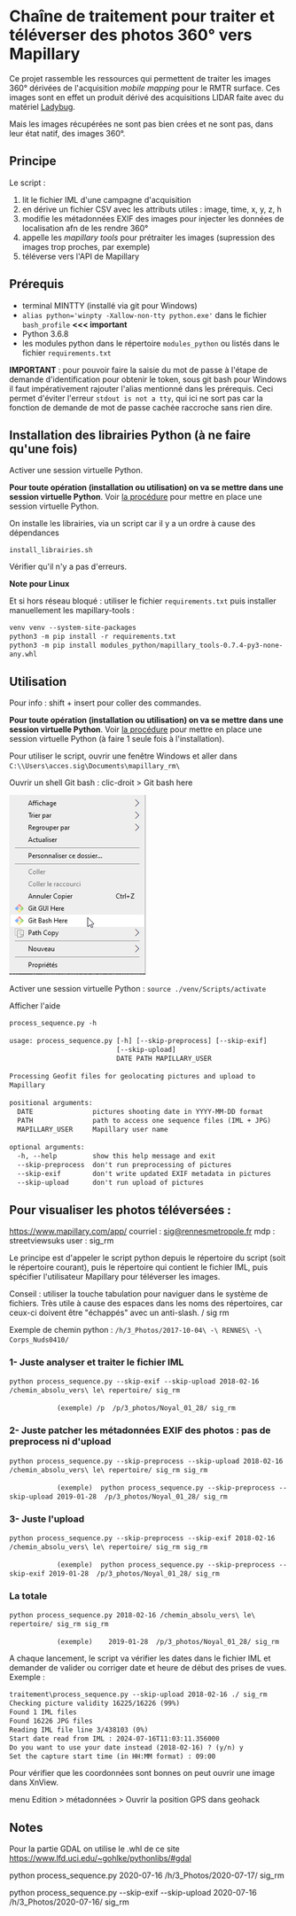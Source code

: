 # Chaîne de traitement pour traiter et téléverser des photos 360° vers Mapillary

Ce projet rassemble les ressources qui permettent de traiter les images 360° dérivées de l'acquisition *mobile mapping* pour le RMTR surface. Ces images sont en effet un produit dérivé des acquisitions LIDAR faite avec du matériel [Ladybug](https://www.flir.fr/products/ladybug5plus/).

Mais les images récupérées ne sont pas bien crées et ne sont pas, dans leur état natif, des images 360°.


## Principe

Le script :
1. lit le fichier IML d'une campagne d'acquisition
2. en dérive un fichier CSV avec les attributs utiles : image, time, x, y, z, h
3. modifie les métadonnées EXIF des images pour injecter les données de localisation afn de les rendre 360°
4. appelle les *mapillary tools* pour prétraiter les images (supression des images trop proches, par exemple)
5. téléverse vers l'API de Mapillary


## Prérequis

- terminal MINTTY (installé via git pour Windows)
- `alias python='winpty -Xallow-non-tty python.exe'` dans le fichier `bash_profile` **<<< important**
- Python 3.6.8
- les modules python dans le répertoire `modules_python` ou listés dans le fichier `requirements.txt`


**IMPORTANT** : pour pouvoir faire la saisie du mot de passe à l'étape de demande d'identification pour obtenir le token, sous git bash pour Windows il faut impérativement rajouter l'alias mentionné dans les prérequis. Ceci permet d'éviter l'erreur `stdout is not a tty`, qui ici ne sort pas car la fonction de demande de mot de passe cachée raccroche sans rien dire.




## Installation des librairies Python (à ne faire qu'une fois)

Activer une session virtuelle Python.

**Pour toute opération (installation ou utilisation) on va se mettre dans une session virtuelle Python**. Voir [la procédure](python_venv.md) pour mettre en place une session virtuelle Python.


On installe les librairies, via un script car il y a un ordre à cause des dépendances

	install_librairies.sh

Vérifier qu'il n'y a pas d'erreurs.

**Note pour Linux**

Et si hors réseau bloqué : utiliser le fichier `requirements.txt` puis installer manuellement les mapillary-tools :

```
venv venv --system-site-packages
python3 -m pip install -r requirements.txt
python3 -m pip install modules_python/mapillary_tools-0.7.4-py3-none-any.whl
```


## Utilisation

Pour info : shift + insert pour coller des commandes.

**Pour toute opération (installation ou utilisation) on va se mettre dans une session virtuelle Python**. Voir [la procédure](python_venv.md) pour mettre en place une session virtuelle Python (à faire 1 seule fois à l'installation).


Pour utiliser le script, ouvrir une fenêtre Windows et aller dans `C:\\Users\acces.sig\Documents\mapillary_rm\`

Ouvrir un shell Git bash : clic-droit > Git bash here

![](images/git_bash.png)


Activer une session virtuelle Python : `source ./venv/Scripts/activate`


Afficher l'aide

	process_sequence.py -h
	
	usage: process_sequence.py [-h] [--skip-preprocess] [--skip-exif]
							   [--skip-upload]
							   DATE PATH MAPILLARY_USER

	Processing Geofit files for geolocating pictures and upload to Mapillary

	positional arguments:
	  DATE               pictures shooting date in YYYY-MM-DD format
	  PATH               path to access one sequence files (IML + JPG)
	  MAPILLARY_USER     Mapillary user name

	optional arguments:
	  -h, --help         show this help message and exit
	  --skip-preprocess  don't run preprocessing of pictures
	  --skip-exif        don't write updated EXIF metadata in pictures
	  --skip-upload      don't run upload of pictures


## Pour visualiser les photos téléversées :
https://www.mapillary.com/app/
courriel : sig@rennesmetropole.fr
mdp : streetviewsuks
user : sig_rm	  
	  

Le principe est d'appeler le script python depuis le répertoire du script (soit le répertoire courant), puis le répertoire qui contient le fichier IML, puis spécifier l'utilisateur Mapillary pour téléverser les images.


Conseil : utiliser la touche tabulation pour naviguer dans le système de fichiers. Très utile à cause des espaces dans les noms des répertoires, car ceux-ci doivent être "échappés" avec un anti-slash.
/ sig rm

Exemple de chemin python : `/h/3_Photos/2017-10-04\ -\ RENNES\ -\ Corps_Nuds0410/`
	



### 1- Juste analyser et traiter le fichier IML

	
	python process_sequence.py --skip-exif --skip-upload 2018-02-16 /chemin_absolu_vers\ le\ repertoire/ sig_rm
	
				(exemple) /p  /p/3_photos/Noyal_01_28/ sig_rm

### 2- Juste patcher les métadonnées EXIF des photos : pas de preprocess ni d'upload

	python process_sequence.py --skip-preprocess --skip-upload 2018-02-16 /chemin_absolu_vers\ le\ repertoire/ sig_rm sig_rm
	
				(exemple)  python process_sequence.py --skip-preprocess --skip-upload 2019-01-28  /p/3_photos/Noyal_01_28/ sig_rm

### 3- Juste l'upload

	python process_sequence.py --skip-preprocess --skip-exif 2018-02-16 /chemin_absolu_vers\ le\ repertoire/ sig_rm sig_rm

				(exemple)  python process_sequence.py --skip-preprocess --skip-exif 2019-01-28  /p/3_photos/Noyal_01_28/ sig_rm
	
	
### La totale

	python process_sequence.py 2018-02-16 /chemin_absolu_vers\ le\ repertoire/ sig_rm sig_rm

				(exemple)    2019-01-28  /p/3_photos/Noyal_01_28/ sig_rm

A chaque lancement, le script va vérifier les dates dans le fichier IML et demander de valider ou corriger date et heure de début des prises de vues.
Exemple :


	traitement\process_sequence.py --skip-upload 2018-02-16 ./ sig_rm
	Checking picture validity 16225/16226 (99%)
	Found 1 IML files
	Found 16226 JPG files
	Reading IML file line 3/438103 (0%)
	Start date read from IML : 2024-07-16T11:03:11.356000
	Do you want to use your date instead (2018-02-16) ? (y/n) y
	Set the capture start time (in HH:MM format) : 09:00   



Pour vérifier que les coordonnées sont bonnes on peut ouvrir une image dans XnView.

menu Edition > métadonnées > Ouvrir la position GPS dans geohack



## Notes

Pour la partie GDAL on utilise le .whl de ce site 
https://www.lfd.uci.edu/~gohlke/pythonlibs/#gdal



python process_sequence.py 2020-07-16 /h/3_Photos/2020-07-17/ sig_rm


python process_sequence.py --skip-exif --skip-upload 2020-07-16 /h/3_Photos/2020-07-16/ sig_rm

